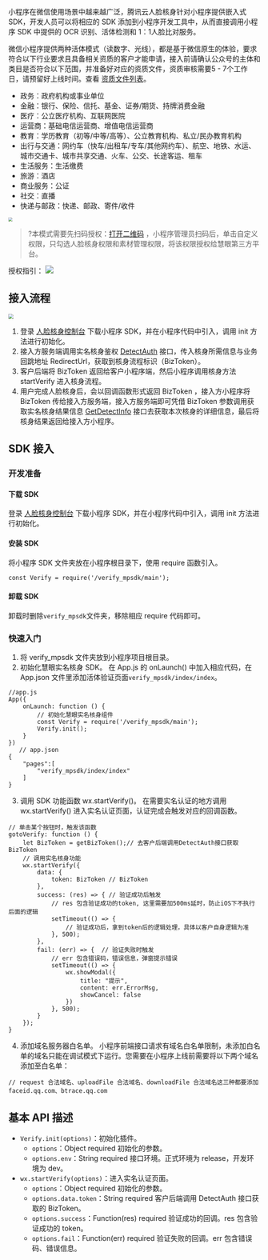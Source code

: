 小程序在微信使用场景中越来越广泛，腾讯云人脸核身针对小程序提供嵌入式 SDK，开发人员可以将相应的 SDK 添加到小程序开发工具中，从而直接调用小程序 SDK 中提供的 OCR 识别、活体检测和 1：1人脸比对服务。

微信小程序提供两种活体模式（读数字、光线），都是基于微信原生的体验，要求符合以下行业要求且具备相关资质的客户才能申请，接入前请确认公众号的主体和类目是否符合以下范围，并准备好对应的资质文件，资质审核需要5 - 7个工作日，请预留好上线时间。查看 [资质文件列表](https://cloud.tencent.com/document/product/1007/42684)。
- 政务：政府机构或事业单位
- 金融：银行、保险、信托、基金、证券/期货、持牌消费金融
- 医疗：公立医疗机构、互联网医院
- 运营商：基础电信运营商、增值电信运营商
- 教育：学历教育（初等/中等/高等）、公立教育机构、私立/民办教育机构
- 出行与交通：网约车（快车/出租车/专车/其他网约车）、航空、地铁、水运、城市交通卡、城市共享交通、火车、公交、长途客运、租车
- 生活服务：生活缴费
- 旅游：酒店
- 商业服务：公证
- 社交：直播
- 快递与邮政：快递、邮政、寄件/收件
<img src="https://main.qcloudimg.com/raw/2515b816e41a5c0babf50ade4762d454.png" style="zoom:50%;" />

>?本模式需要先扫码授权：[打开二维码](https://open.faceid.qq.com/view/auth.html) ，小程序管理员扫码后，单击自定义权限，只勾选人脸核身权限和素材管理权限，将该权限授权给慧眼第三方平台。

授权指引：
![](https://main.qcloudimg.com/raw/8caf7573e86f8524ee893692811f1faf.png)

## 接入流程
<img src="https://main.qcloudimg.com/raw/a60a6bc8dc3003d307748de1194f7640.png" style="zoom:63%;" />

1. 登录 [人脸核身控制台](https://console.cloud.tencent.com/faceid) 下载小程序 SDK，并在小程序代码中引入，调用 init 方法进行初始化。
2. 接入方服务端调用实名核身鉴权 [DetectAuth](https://cloud.tencent.com/document/api/1007/31816) 接口，传入核身所需信息与业务回跳地址 RedirectUrl，获取到核身流程标识（BizToken）。
3. 客户后端将 BizToken 返回给客户小程序端，然后小程序调用核身方法 startVerify 进入核身流程。
4. 用户完成人脸核身后，会以回调函数形式返回 BizToken ，接入方小程序将 BizToken 传给接入方服务端，接入方服务端即可凭借 BizToken 参数调用获取实名核身结果信息 [GetDetectInfo](https://cloud.tencent.com/document/api/1007/31331) 接口去获取本次核身的详细信息，最后将核身结果返回给接入方小程序。  



## SDK 接入
### 开发准备
#### 下载 SDK
登录 [人脸核身控制台](https://console.cloud.tencent.com/faceid) 下载小程序 SDK，并在小程序代码中引入，调用 init 方法进行初始化。

#### 安装 SDK
将小程序 SDK 文件夹放在小程序根目录下，使用 require 函数引入。
```
const Verify = require('/verify_mpsdk/main');
```

#### 卸载 SDK
卸载时删除`verify_mpsdk`文件夹，移除相应 require 代码即可。
	
### 快速入门
1. 将 verify_mpsdk 文件夹放到小程序项目根目录。
2. 初始化慧眼实名核身 SDK。
在 App.js 的 onLaunch() 中加入相应代码，在 App.json 文件里添加活体验证页面`verify_mpsdk/index/index`。
```
//app.js
App({
    onLaunch: function () {
        // 初始化慧眼实名核身组件
        const Verify = require('/verify_mpsdk/main');
        Verify.init();
    }
}) 
   // app.json
{
    "pages":[
        "verify_mpsdk/index/index"
    ]
}
```
3. 调用 SDK 功能函数 wx.startVerify()。
在需要实名认证的地方调用 wx.startVerify() 进入实名认证页面，认证完成会触发对应的回调函数。
```
// 单击某个按钮时，触发该函数
gotoVerify: function () {
    let BizToken = getBizToken();// 去客户后端调用DetectAuth接口获取BizToken
    // 调用实名核身功能
    wx.startVerify({
        data: {
            token: BizToken // BizToken
        },
        success: (res) => { // 验证成功后触发
            // res 包含验证成功的token, 这里需要加500ms延时，防止iOS下不执行后面的逻辑
            setTimeout(() => {
                // 验证成功后，拿到token后的逻辑处理，具体以客户自身逻辑为准
            }, 500);
        },
        fail: (err) => {  // 验证失败时触发
            // err 包含错误码，错误信息，弹窗提示错误
            setTimeout(() => {
                wx.showModal({
                    title: "提示",
                    content: err.ErrorMsg,
                    showCancel: false
                })
            }, 500);
        }
    });
}
```
4. 添加域名服务器白名单。
小程序前端接口请求有域名白名单限制，未添加白名单的域名只能在调试模式下运行。您需要在小程序上线前需要将以下两个域名添加至白名单：
```
// request 合法域名、uploadFile 合法域名、downloadFile 合法域名这三种都要添加
faceid.qq.com、btrace.qq.com
```
   
## 基本 API 描述
- `Verify.init(options)`：初始化插件。
	- `options`：Object required 初始化的参数。
	- `options.env`：String required 接口环境。正式环境为 release，开发环境为 dev。
- `wx.startVerify(options)`：进入实名认证页面。
	- `options`：Object required 初始化的参数。	
	- `options.data.token`：String required 客户后端调用 DetectAuth 接口获取的 BizToken。
	- `options.success`：Function(res) required 验证成功的回调。res 包含验证成功的 token。
	- `options.fail`：Function(err) required 验证失败的回调。err 包含错误码、错误信息。
